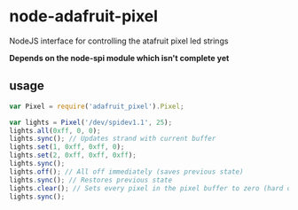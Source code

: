 node-adafruit-pixel
===================

NodeJS interface for controlling the atafruit pixel led strings

**Depends on the node-spi module which isn't complete yet**

usage
-----

```javascript
var Pixel = require('adafruit_pixel').Pixel;

var lights = Pixel('/dev/spidev1.1', 25);
lights.all(0xff, 0, 0);
lights.sync(); // Updates strand with current buffer
lights.set(1, 0xff, 0xff, 0);
lights.set(2, 0xff, 0xff, 0xff);
lights.sync();
lights.off(); // All off immediately (saves previous state)
lights.sync(); // Restores previous state
lights.clear(); // Sets every pixel in the pixel buffer to zero (hard off)
lights.sync();
```

